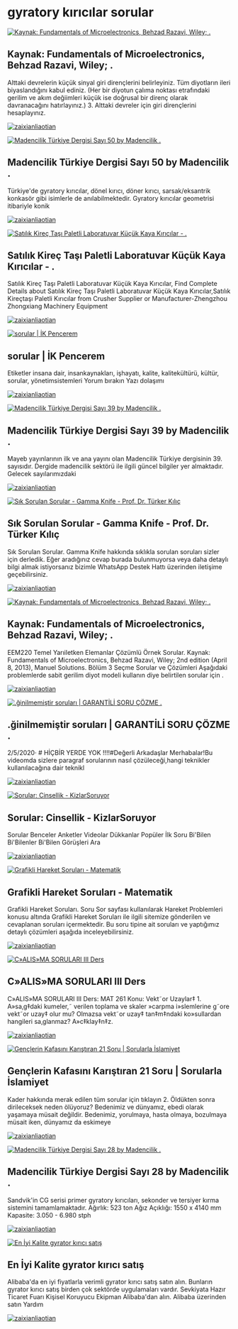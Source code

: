 # gyratory kırıcılar sorular
<a href="https://mnn.zoosnet.net/LR/Chatpre.aspx?id=MNN94995150&p=https://topgrinding.com/" target="_blank">![Kaynak: Fundamentals of Microelectronics, Behzad Razavi, Wiley; .](https://github.com/technlg/images/blob/main/4.jpg)</a>
## Kaynak: Fundamentals of Microelectronics, Behzad Razavi, Wiley; .
Alttaki devrelerin küçük sinyal giri dirençlerini belirleyiniz. Tüm diyotların ileri biyaslandığını kabul ediniz. (Her bir diyotun çalıma noktası etrafındaki gerilim ve akım değiimleri küçük ise doğrusal bir direnç olarak davranacağını hatırlayınız.) 3. Alttaki devreler için giri dirençlerini hesaplayınız.
<a href="https://mnn.zoosnet.net/LR/Chatpre.aspx?id=MNN94995150&p=https://topgrinding.com/" target="_blank"><img src="https://github.com/technlg/images/raw/main/chat11.jpg" alt="zaixianliaotian"/></a><a href="//whatsapp.shibangsoft.com/WhatsApp.php" ><img src="https://github.com/technlg/images/raw/main/chat11.png" alt=""></a>
<a href="https://mnn.zoosnet.net/LR/Chatpre.aspx?id=MNN94995150&p=https://topgrinding.com/" target="_blank">![Madencilik Türkiye Dergisi Sayı 50 by Madencilik .](https://github.com/technlg/images/blob/main/20.jpg)</a>
## Madencilik Türkiye Dergisi Sayı 50 by Madencilik .
Türkiye'de gyratory kırıcılar, dönel kırıcı, döner kırıcı, sarsak/eksantrik konkasör gibi isimlerle de anılabilmektedir. Gyratory kırıcılar geometrisi itibariyle konik 
<a href="https://mnn.zoosnet.net/LR/Chatpre.aspx?id=MNN94995150&p=https://topgrinding.com/" target="_blank"><img src="https://github.com/technlg/images/raw/main/chat11.jpg" alt="zaixianliaotian"/></a><a href="//whatsapp.shibangsoft.com/WhatsApp.php" ><img src="https://github.com/technlg/images/raw/main/chat11.png" alt=""></a>
<a href="https://mnn.zoosnet.net/LR/Chatpre.aspx?id=MNN94995150&p=https://topgrinding.com/" target="_blank">![Satılık Kireç Taşı Paletli Laboratuvar Küçük Kaya Kırıcılar - .](https://github.com/technlg/images/blob/main/30.jpg)</a>
## Satılık Kireç Taşı Paletli Laboratuvar Küçük Kaya Kırıcılar - .
Satılık Kireç Taşı Paletli Laboratuvar Küçük Kaya Kırıcılar, Find Complete Details about Satılık Kireç Taşı Paletli Laboratuvar Küçük Kaya Kırıcılar,Satılık Kireçtaşı Paletli Kırıcılar from Crusher Supplier or Manufacturer-Zhengzhou Zhongxiang Machinery Equipment
<a href="https://mnn.zoosnet.net/LR/Chatpre.aspx?id=MNN94995150&p=https://topgrinding.com/" target="_blank"><img src="https://github.com/technlg/images/raw/main/chat11.jpg" alt="zaixianliaotian"/></a><a href="//whatsapp.shibangsoft.com/WhatsApp.php" ><img src="https://github.com/technlg/images/raw/main/chat11.png" alt=""></a>
<a href="https://mnn.zoosnet.net/LR/Chatpre.aspx?id=MNN94995150&p=https://topgrinding.com/" target="_blank">![sorular | İK Pencerem](https://github.com/technlg/images/blob/main/42.jpg)</a>
## sorular | İK Pencerem
Etiketler insana dair, insankaynakları, işhayatı, kalite, kalitekültürü, kültür, sorular, yönetimsistemleri Yorum bırakın Yazı dolaşımı
<a href="https://mnn.zoosnet.net/LR/Chatpre.aspx?id=MNN94995150&p=https://topgrinding.com/" target="_blank"><img src="https://github.com/technlg/images/raw/main/chat11.jpg" alt="zaixianliaotian"/></a><a href="//whatsapp.shibangsoft.com/WhatsApp.php" ><img src="https://github.com/technlg/images/raw/main/chat11.png" alt=""></a>
<a href="https://mnn.zoosnet.net/LR/Chatpre.aspx?id=MNN94995150&p=https://topgrinding.com/" target="_blank">![Madencilik Türkiye Dergisi Sayı 39 by Madencilik .](https://github.com/technlg/images/blob/main/1.jpg)</a>
## Madencilik Türkiye Dergisi Sayı 39 by Madencilik .
Mayeb yayınlarının ilk ve ana yayını olan Madencilik Türkiye dergisinin 39. sayısıdır. Dergide madencilik sektörü ile ilgili güncel bilgiler yer almaktadır. Gelecek sayılarımızdaki 
<a href="https://mnn.zoosnet.net/LR/Chatpre.aspx?id=MNN94995150&p=https://topgrinding.com/" target="_blank"><img src="https://github.com/technlg/images/raw/main/chat11.jpg" alt="zaixianliaotian"/></a><a href="//whatsapp.shibangsoft.com/WhatsApp.php" ><img src="https://github.com/technlg/images/raw/main/chat11.png" alt=""></a>
<a href="https://mnn.zoosnet.net/LR/Chatpre.aspx?id=MNN94995150&p=https://topgrinding.com/" target="_blank">![Sık Sorulan Sorular - Gamma Knife - Prof. Dr. Türker Kılıç](https://github.com/technlg/images/blob/main/54.jpg)</a>
## Sık Sorulan Sorular - Gamma Knife - Prof. Dr. Türker Kılıç
Sık Sorulan Sorular. Gamma Knife hakkında sıklıkla sorulan soruları sizler için derledik. Eğer aradığınız cevap burada bulunmuyorsa veya daha detaylı bilgi almak istiyorsanız bizimle WhatsApp Destek Hattı üzerinden iletişime geçebilirsiniz.
<a href="https://mnn.zoosnet.net/LR/Chatpre.aspx?id=MNN94995150&p=https://topgrinding.com/" target="_blank"><img src="https://github.com/technlg/images/raw/main/chat11.jpg" alt="zaixianliaotian"/></a><a href="//whatsapp.shibangsoft.com/WhatsApp.php" ><img src="https://github.com/technlg/images/raw/main/chat11.png" alt=""></a>
<a href="https://mnn.zoosnet.net/LR/Chatpre.aspx?id=MNN94995150&p=https://topgrinding.com/" target="_blank">![Kaynak: Fundamentals of Microelectronics, Behzad Razavi, Wiley; .](https://github.com/technlg/images/blob/main/16.jpg)</a>
## Kaynak: Fundamentals of Microelectronics, Behzad Razavi, Wiley; .
EEM220 Temel Yarıiletken Elemanlar Çözümlü Örnek Sorular. Kaynak: Fundamentals of Microelectronics, Behzad Razavi, Wiley; 2nd edition (April 8, 2013), Manuel Solutions. Bölüm 3 Seçme Sorular ve Çözümleri Aşağıdaki problemlerde sabit gerilim diyot modeli kullanın diye belirtilen sorular için .
<a href="https://mnn.zoosnet.net/LR/Chatpre.aspx?id=MNN94995150&p=https://topgrinding.com/" target="_blank"><img src="https://github.com/technlg/images/raw/main/chat11.jpg" alt="zaixianliaotian"/></a><a href="//whatsapp.shibangsoft.com/WhatsApp.php" ><img src="https://github.com/technlg/images/raw/main/chat11.png" alt=""></a>
<a href="https://mnn.zoosnet.net/LR/Chatpre.aspx?id=MNN94995150&p=https://topgrinding.com/" target="_blank">![.ğinilmemiştir soruları | GARANTİLİ SORU ÇÖZME .](https://github.com/technlg/images/blob/main/3.jpg)</a>
## .ğinilmemiştir soruları | GARANTİLİ SORU ÇÖZME .
2/5/2020· # HİÇBİR YERDE YOK !!!!#Değerli Arkadaşlar Merhabalar!Bu videomda sizlere paragraf sorularının nasıl çözüleceği,hangi teknikler kullanılacağına dair teknikl
<a href="https://mnn.zoosnet.net/LR/Chatpre.aspx?id=MNN94995150&p=https://topgrinding.com/" target="_blank"><img src="https://github.com/technlg/images/raw/main/chat11.jpg" alt="zaixianliaotian"/></a><a href="//whatsapp.shibangsoft.com/WhatsApp.php" ><img src="https://github.com/technlg/images/raw/main/chat11.png" alt=""></a>
<a href="https://mnn.zoosnet.net/LR/Chatpre.aspx?id=MNN94995150&p=https://topgrinding.com/" target="_blank">![Sorular: Cinsellik - KizlarSoruyor](https://github.com/technlg/images/blob/main/3.jpg)</a>
## Sorular: Cinsellik - KizlarSoruyor
Sorular Benceler Anketler Videolar Dükkanlar Popüler İlk Soru Bi'Bilen Bi'Bilenler Bi'Bilen Görüşleri Ara
<a href="https://mnn.zoosnet.net/LR/Chatpre.aspx?id=MNN94995150&p=https://topgrinding.com/" target="_blank"><img src="https://github.com/technlg/images/raw/main/chat11.jpg" alt="zaixianliaotian"/></a><a href="//whatsapp.shibangsoft.com/WhatsApp.php" ><img src="https://github.com/technlg/images/raw/main/chat11.png" alt=""></a>
<a href="https://mnn.zoosnet.net/LR/Chatpre.aspx?id=MNN94995150&p=https://topgrinding.com/" target="_blank">![Grafikli Hareket Soruları - Matematik](https://github.com/technlg/images/blob/main/17.jpg)</a>
## Grafikli Hareket Soruları - Matematik
Grafikli Hareket Soruları. Soru Sor sayfası kullanılarak Hareket Problemleri konusu altında Grafikli Hareket Soruları ile ilgili sitemize gönderilen ve cevaplanan soruları içermektedir. Bu soru tipine ait soruları ve yaptığımız detaylı çözümleri aşağıda inceleyebilirsiniz.
<a href="https://mnn.zoosnet.net/LR/Chatpre.aspx?id=MNN94995150&p=https://topgrinding.com/" target="_blank"><img src="https://github.com/technlg/images/raw/main/chat11.jpg" alt="zaixianliaotian"/></a><a href="//whatsapp.shibangsoft.com/WhatsApp.php" ><img src="https://github.com/technlg/images/raw/main/chat11.png" alt=""></a>
<a href="https://mnn.zoosnet.net/LR/Chatpre.aspx?id=MNN94995150&p=https://topgrinding.com/" target="_blank">![C»ALIS»MA SORULARI III Ders](https://github.com/technlg/images/blob/main/13.jpg)</a>
## C»ALIS»MA SORULARI III Ders
C»ALIS»MA SORULARI III Ders: MAT 261 Konu: Vekt˜or Uzaylar‡ 1. A»sa‚g‡daki kumeler,˜ verilen toplama ve skaler »carpma i»slemlerine g˜ore vekt˜or uzay‡ olur mu? Olmazsa vekt˜or uzay‡ tan‡m‡ndaki ko»sullardan hangileri sa‚glanmaz? A»c‡klay‡n‡z.
<a href="https://mnn.zoosnet.net/LR/Chatpre.aspx?id=MNN94995150&p=https://topgrinding.com/" target="_blank"><img src="https://github.com/technlg/images/raw/main/chat11.jpg" alt="zaixianliaotian"/></a><a href="//whatsapp.shibangsoft.com/WhatsApp.php" ><img src="https://github.com/technlg/images/raw/main/chat11.png" alt=""></a>
<a href="https://mnn.zoosnet.net/LR/Chatpre.aspx?id=MNN94995150&p=https://topgrinding.com/" target="_blank">![Gençlerin Kafasını Karıştıran 21 Soru | Sorularla İslamiyet](https://github.com/technlg/images/blob/main/56.jpg)</a>
## Gençlerin Kafasını Karıştıran 21 Soru | Sorularla İslamiyet
Kader hakkında merak edilen tüm sorular için tıklayın 2. Öldükten sonra dirileceksek neden ölüyoruz? Bedenimiz ve dünyamız, ebedi olarak yaşamaya müsait değildir. Bedenimiz, yorulmaya, hasta olmaya, bozulmaya müsait iken, dünyamız da eskimeye
<a href="https://mnn.zoosnet.net/LR/Chatpre.aspx?id=MNN94995150&p=https://topgrinding.com/" target="_blank"><img src="https://github.com/technlg/images/raw/main/chat11.jpg" alt="zaixianliaotian"/></a><a href="//whatsapp.shibangsoft.com/WhatsApp.php" ><img src="https://github.com/technlg/images/raw/main/chat11.png" alt=""></a>
<a href="https://mnn.zoosnet.net/LR/Chatpre.aspx?id=MNN94995150&p=https://topgrinding.com/" target="_blank">![Madencilik Türkiye Dergisi Sayı 28 by Madencilik .](https://github.com/technlg/images/blob/main/25.jpg)</a>
## Madencilik Türkiye Dergisi Sayı 28 by Madencilik .
Sandvik'in CG serisi primer gyratory kırıcıları, sekonder ve tersiyer kırma sistemini tamamlamaktadır. Ağırlık: 523 ton Ağız Açıklığı: 1550 x 4140 mm Kapasite: 3.050 - 6.980 stph 
<a href="https://mnn.zoosnet.net/LR/Chatpre.aspx?id=MNN94995150&p=https://topgrinding.com/" target="_blank"><img src="https://github.com/technlg/images/raw/main/chat11.jpg" alt="zaixianliaotian"/></a><a href="//whatsapp.shibangsoft.com/WhatsApp.php" ><img src="https://github.com/technlg/images/raw/main/chat11.png" alt=""></a>
<a href="https://mnn.zoosnet.net/LR/Chatpre.aspx?id=MNN94995150&p=https://topgrinding.com/" target="_blank">![En İyi Kalite gyrator kırıcı satış](https://github.com/technlg/images/blob/main/35.jpg)</a>
## En İyi Kalite gyrator kırıcı satış
Alibaba'da en iyi fiyatlarla verimli gyrator kırıcı satış satın alın. Bunların gyrator kırıcı satış birden çok sektörde uygulamaları vardır. Sevkiyata Hazır Ticaret Fuarı Kişisel Koruyucu Ekipman Alibaba'dan alın. Alibaba üzerinden satın Yardım
<a href="https://mnn.zoosnet.net/LR/Chatpre.aspx?id=MNN94995150&p=https://topgrinding.com/" target="_blank"><img src="https://github.com/technlg/images/raw/main/chat11.jpg" alt="zaixianliaotian"/></a><a href="//whatsapp.shibangsoft.com/WhatsApp.php" ><img src="https://github.com/technlg/images/raw/main/chat11.png" alt=""></a>
